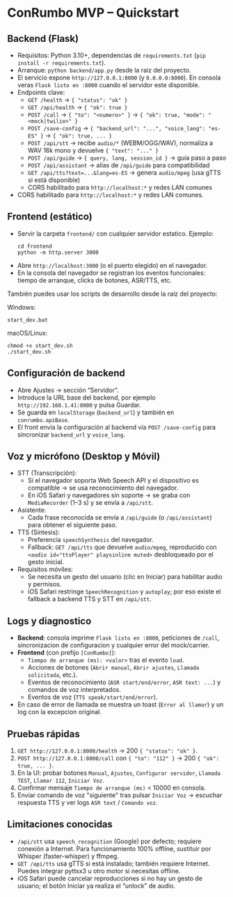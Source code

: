 # ConRumbo MVP – Quickstart

## Backend (Flask)
- Requisitos: Python 3.10+, dependencias de `requirements.txt` (`pip install -r requirements.txt`).
- Arranque: `python backend/app.py` desde la raiz del proyecto.
- El servicio expone `http://127.0.0.1:8000` (y `0.0.0.0:8000`). En consola veras `Flask listo en :8000` cuando el servidor este disponible.
- Endpoints clave:
  - `GET /health` → `{ "status": "ok" }`
  - `GET /api/health` → `{ "ok": true }`
  - `POST /call` → `{ "to": "<numero>" }` → `{ "ok": true, "mode": "<mock|twilio>" }`
  - `POST /save-config` → `{ "backend_url": "...", "voice_lang": "es-ES" }` → `{ "ok": true, ... }`
  - `POST /api/stt` → recibe `audio/*` (WEBM/OGG/WAV), normaliza a WAV 16k mono y devuelve `{ "text": "..." }`
  - `POST /api/guide` → `{ query, lang, session_id }` → guía paso a paso
  - `POST /api/assistant` → alias de `/api/guide` para compatibilidad
  - `GET /api/tts?text=...&lang=es-ES` → genera `audio/mpeg` (usa gTTS si está disponible)
  - CORS habilitado para `http://localhost:*` y redes LAN comunes
- CORS habilitado para `http://localhost:*` y redes LAN comunes.

## Frontend (estático)
- Servir la carpeta `frontend/` con cualquier servidor estatico. Ejemplo:
  ```
  cd frontend
  python -m http.server 3000
  ```
- Abre `http://localhost:3000` (o el puerto elegido) en el navegador.
- En la consola del navegador se registran los eventos funcionales: tiempo de arranque, clicks de botones, ASR/TTS, etc.

También puedes usar los scripts de desarrollo desde la raíz del proyecto:

Windows:
```
start_dev.bat
```

macOS/Linux:
```
chmod +x start_dev.sh
./start_dev.sh
```

## Configuración de backend
- Abre Ajustes → sección “Servidor”.
- Introduce la URL base del backend, por ejemplo `http://192.168.1.41:8000` y pulsa Guardar.
- Se guarda en `localStorage` (`backend_url`) y también en `conrumbo.apiBase`.
- El front envía la configuración al backend vía `POST /save-config` para sincronizar `backend_url` y `voice_lang`.

## Voz y micrófono (Desktop y Móvil)
- STT (Transcripción):
  - Si el navegador soporta Web Speech API y el dispositivo es compatible → se usa reconocimiento del navegador.
  - En iOS Safari y navegadores sin soporte → se graba con `MediaRecorder` (1–3 s) y se envía a `/api/stt`.
- Asistente:
  - Cada frase reconocida se envía a `/api/guide` (o `/api/assistant`) para obtener el siguiente paso.
- TTS (Síntesis):
  - Preferencia `speechSynthesis` del navegador.
  - Fallback: `GET /api/tts` que devuelve `audio/mpeg`, reproducido con `<audio id="ttsPlayer" playsinline muted>` desbloqueado por el gesto inicial.
- Requisitos móviles:
  - Se necesita un gesto del usuario (clic en Iniciar) para habilitar audio y permisos.
  - iOS Safari restringe `SpeechRecognition` y `autoplay`; por eso existe el fallback a backend TTS y STT en `/api/stt`.

## Logs y diagnostico
- **Backend**: consola imprime `Flask listo en :8000`, peticiones de `/call`, sincronizacion de configuracion y cualquier error del mock/carrier.
- **Frontend** (con prefijo `[ConRumbo]`):
  - `Tiempo de arranque (ms): <valor>` tras el evento `load`.
  - Acciones de botones (`Abrir manual`, `Abrir ajustes`, `Llamada solicitada`, etc.).
  - Eventos de reconocimiento (`ASR start/end/error`, `ASR text: ...`) y comandos de voz interpretados.
  - Eventos de voz (`TTS speak/start/end/error`).
- En caso de error de llamada se muestra un toast (`Error al llamar`) y un log con la excepcion original.

## Pruebas rápidas
1. `GET http://127.0.0.1:8000/health` → 200 `{ "status": "ok" }`.
2. `POST http://127.0.0.1:8000/call` con `{ "to": "112" }` → 200 `{ "ok": true, ... }`.
3. En la UI: probar botones `Manual`, `Ajustes`, `Configurar servidor`, `Llamada TEST`, `Llamar 112`, `Iniciar Voz`.
4. Confirmar mensaje `Tiempo de arranque (ms)` < 10000 en consola.
5. Enviar comando de voz "siguiente" tras pulsar `Iniciar Voz` → escuchar respuesta TTS y ver logs `ASR text` / `Comando voz`.

## Limitaciones conocidas
- `/api/stt` usa `speech_recognition` (Google) por defecto; requiere conexión a Internet. Para funcionamiento 100% offline, sustituir por Whisper (faster-whisper) y ffmpeg.
- `GET /api/tts` usa gTTS si está instalado; también requiere Internet. Puedes integrar pyttsx3 u otro motor si necesitas offline.
- iOS Safari puede cancelar reproducciones si no hay un gesto de usuario; el botón Iniciar ya realiza el “unlock” de audio.
